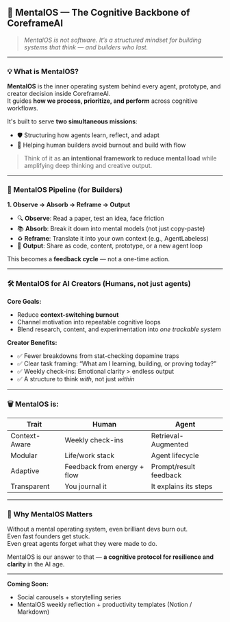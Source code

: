 ## 🧠 MentalOS — The Cognitive Backbone of CoreframeAI

> *MentalOS is not software. It’s a structured mindset for building systems that think — and builders who last.*

---

### 💡 What is MentalOS?

**MentalOS** is the inner operating system behind every agent, prototype, and creator decision inside CoreframeAI.  
It guides **how we process, prioritize, and perform** across cognitive workflows.

It's built to serve **two simultaneous missions**:
- 🛡️ Structuring how agents learn, reflect, and adapt  
- 🧠 Helping human builders avoid burnout and build with flow

> Think of it as **an intentional framework to reduce mental load** while amplifying deep thinking and creative output.

---

### 🔩 MentalOS Pipeline (for Builders)

**1. Observe → Absorb → Reframe → Output**

- 🔍 **Observe**: Read a paper, test an idea, face friction  
- 📚 **Absorb**: Break it down into mental models (not just copy-paste)  
- ♻️ **Reframe**: Translate it into your own context (e.g., AgentLabeless)  
- 🚀 **Output**: Share as code, content, prototype, or a new agent loop  

This becomes a **feedback cycle** — not a one-time action.

---

### 🛠️ MentalOS for AI Creators (Humans, not just agents)

**Core Goals:**
- Reduce **context-switching burnout**
- Channel motivation into repeatable cognitive loops
- Blend research, content, and experimentation into *one trackable system*

**Creator Benefits:**
- ✅ Fewer breakdowns from stat-checking dopamine traps  
- ✅ Clear task framing: “What am I learning, building, or proving today?”  
- ✅ Weekly check-ins: Emotional clarity > endless output  
- ✅ A structure to think *with*, not just *within*

---

### 🗑 MentalOS is:
| Trait | Human | Agent |
|-------|--------|--------|
| Context-Aware | Weekly check-ins | Retrieval-Augmented |
| Modular | Life/work stack | Agent lifecycle |
| Adaptive | Feedback from energy + flow | Prompt/result feedback |
| Transparent | You journal it | It explains its steps |

---

### 🔁 Why MentalOS Matters

Without a mental operating system, even brilliant devs burn out.  
Even fast founders get stuck.  
Even great agents forget what they were made to do.

MentalOS is our answer to that — **a cognitive protocol for resilience and clarity** in the AI age.

---

**Coming Soon:**
- Social carousels + storytelling series  
- MentalOS weekly reflection + productivity templates (Notion / Markdown)

